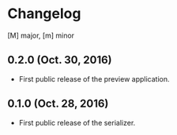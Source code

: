 # Changelog

[M] major, [m] minor

## 0.2.0 (Oct. 30, 2016)

* First public release of the preview application.

## 0.1.0 (Oct. 28, 2016)

* First public release of the serializer.

